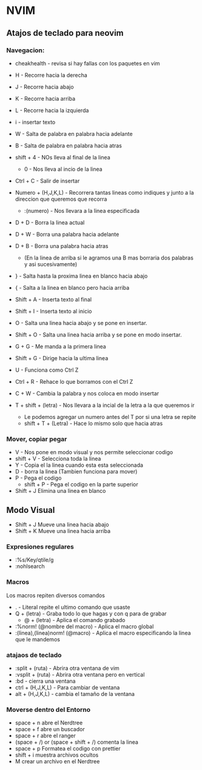 # **NVIM**
## **Atajos de teclado para neovim**
### **Navegacion:**

* cheakhealth - revisa si hay fallas con los paquetes en vim

* H - Recorre hacia la derecha
* J - Recorre hacia abajo
* K - Recorre hacia arriba
* L - Recorre hacia la izquierda 
* i - insertar texto
* W - Salta de palabra en palabra hacia adelante
* B - Salta de palabra en palabra hacia atras
* shift + 4 - NOs lleva al final de la linea
  - 0 - Nos lleva al incio de la linea
* Ctrl + C - Salir de insertar
* Numero + (H,J,K,L) - Recorrera tantas lineas como indiques y junto a la direccion que queremos que recorra
  - :(numero) - Nos llevara a la linea especificada
* D + D - Borra la linea actual
* D + W - Borra una palabra hacia adelante
* D + B - Borra una palabra hacia atras
  - (En la linea de arriba si le agramos una B mas borraria dos palabras y asi sucesivamente)
* } - Salta hasta la proxima linea en blanco hacia abajo
* { - Salta a la linea en blanco pero hacia arriba
* Shift + A - Inserta texto al final
* Shift + I - Inserta texto al inicio
* O - Salta una linea hacia abajo y se pone en insertar.
* Shift + O - Salta una linea hacia arriba y se pone en modo insertar.
* G + G - Me manda a la primera linea
* Shift + G - Dirige hacia la ultima linea
* U - Funciona como Ctrl Z
* Ctrl + R - Rehace lo que borramos con el Ctrl Z
* C + W - Cambia la palabra y nos coloca en modo insertar
* T + shift + (letra) - Nos llevara a la incial de la letra a la que queremos ir
  - Le podemos agregar un numero antes del T por si una letra se repite
  - shift + T + (Letra) - Hace lo mismo solo que hacia atras

### **Mover, copiar pegar**
* V - Nos pone en modo visual y nos permite seleccionar codigo
* shift + V - Selecciona toda la linea
* Y - Copia el la linea cuando esta esta seleccionada
* D - borra la linea (Tambien funciona para mover)
* P - Pega el codigo
  - shift + P - Pega el codigo en la parte superior
* Shift + J Elimina una linea en blanco
## Modo Visual
* Shift + J Mueve una linea hacia abajo 
* Shift + K Mueve una linea hacia arriba

### **Expresiones regulares**
* :%s/Key/qtile/g
* :nohlsearch
### **Macros**
Los macros repiten diversos comandos
* . - Literal repite el ultimo comando que usaste
* Q + (letra) - Graba todo lo que hagas y con q para de grabar
  - @ + (letra) - Aplica el comando grabado
* :%norm! (@nombre del macro) - Aplica el macro global
* :(linea),(linea)norm! (@macro) - Aplica el macro especificando la linea que le mandemos
### **atajaos de teclado**
* :split + (ruta) - Abrira otra ventana de vim
* :vsplit + (ruta) - Abrira otra ventana pero en vertical 
* :bd - cierra una ventana
* ctrl + (H,J,K,L) - Para cambiar de ventana
* alt + (H,J,K,L) - cambia el tamaño de la ventana

### **Moverse dentro del Entorno**
* space + n abre el Nerdtree
* space + f abre un buscador
* space + r abre el ranger
* (space + /) or (space + shift + /) comenta la linea
* space + p Formatea el codigo con prettier
* shift + i muestra archivos ocultos
* M crear un archivo en el Nerdtree
